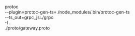protoc \
--plugin=protoc-gen-ts=./node_modules/.bin/protoc-gen-ts \
--ts_out=grpc_js:./grpc \
-I . \
./proto/gateway.proto